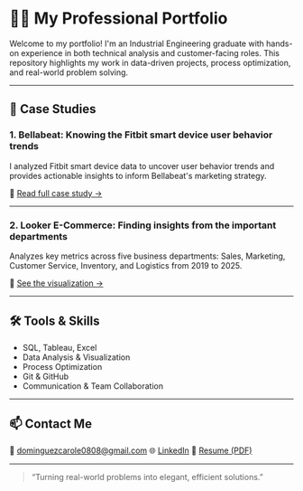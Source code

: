 # 👩‍💻 My Professional Portfolio

Welcome to my portfolio! I'm an Industrial Engineering graduate with hands-on experience in both technical analysis and customer-facing roles. This repository highlights my work in data-driven projects, process optimization, and real-world problem solving.

---

## 🧠 Case Studies

### 1. Bellabeat: Knowing the Fitbit smart device user behavior trends 
I analyzed Fitbit smart device data to uncover user behavior trends and provides actionable insights to inform Bellabeat's marketing strategy. 

🔗 [Read full case study →](https://github.com/Carole1808/data-analyst-portfolio/blob/main/Bellabeat-Case-Study/Bellabeat.md)

---
### 2. Looker E-Commerce: Finding insights from the important departments
Analyzes key metrics across five business departments: Sales, Marketing, Customer Service, Inventory, and Logistics from 2019 to 2025.

🔗 [See the visualization →](https://github.com/Carole1808/data-analyst-portfolio/tree/main/Looker%20E-Commerce)



---
## 🛠️ Tools & Skills
- SQL, Tableau, Excel
- Data Analysis & Visualization
- Process Optimization
- Git & GitHub
- Communication & Team Collaboration

---

## 📫 Contact Me
📧 dominguezcarole0808@gmail.com 
🌐 [LinkedIn](https://www.linkedin.com/in/itsevy-dominguez-88b7931a6) 
💼 [Resume (PDF)](https://github.com/Carole1808/itsevy-resume/blob/main/Itsevy%20Resume%202.pdf)

---

> “Turning real-world problems into elegant, efficient solutions.”
